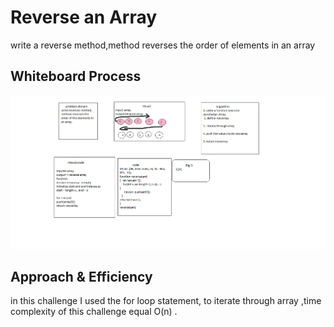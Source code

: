 # Reverse an Array
<!-- Description of the challenge -->
 write a reverse method,method reverses the order of elements in  an array 

## Whiteboard Process
<!-- Embedded whiteboard image -->

![Process](../img/array-reverse.PNG)

## Approach & Efficiency
<!-- What approach did you take? Discuss Why. What is the Big O space/time for this approach? -->

in this challenge I used the for loop statement, to iterate through array ,time complexity of this challenge equal O(n) .

